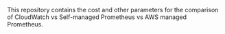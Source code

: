 This repository contains the cost and other parameters for the comparison of CloudWatch vs Self-managed Prometheus vs AWS managed Prometheus.
